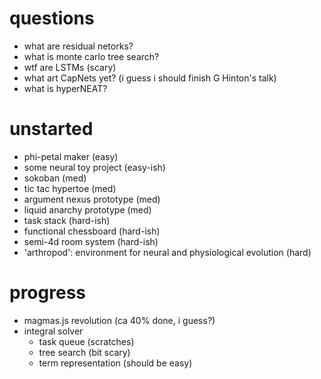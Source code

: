 # questions

* what are residual netorks?
* what is monte carlo tree search?
* wtf are LSTMs (scary)
* what art CapNets yet? (i guess i should finish G Hinton's talk)
* what is hyperNEAT?

# unstarted

* phi-petal maker (easy)
* some neural toy project (easy-ish)
* sokoban (med)
* tic tac hypertoe (med)
* argument nexus prototype (med)
* liquid anarchy prototype (med)
* task stack (hard-ish)
* functional chessboard (hard-ish)
* semi-4d room system (hard-ish)
* 'arthropod': environment for neural and physiological evolution (hard)

# progress

* magmas.js revolution (ca 40% done, i guess?)
* integral solver
  * task queue (scratches)
  * tree search (bit scary)
  * term representation (should be easy)
